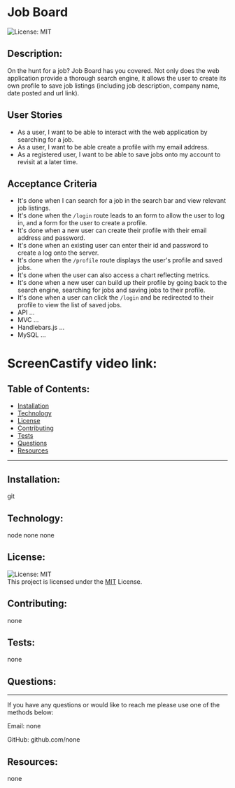 
  # Job Board

  ![License: MIT](https://img.shields.io/badge/License-MIT-green.svg)
  
  ## Description:

  On the hunt for a job? Job Board has you covered. Not only does the web application provide a thorough search engine, it allows the user to create its own profile to save job listings (including job description, company name, date posted and url link). 

  ## User Stories
  
  * As a user, I want to be able to interact with the web application by searching for a job.
  * As a user, I want to be able create a profile with my email address.
  * As a registered user, I want to be able to save jobs onto my account to revisit at a later time.

  ## Acceptance Criteria

  * It's done when I can search for a job in the search bar and view relevant job listings.
  * It's done when the `/login` route leads to an form to allow the user to log in, and a form for the user to create a profile.
  * It's done when a new user can create their profile with their email address and password.
  * It's done when an existing user can enter their id and password to create a log onto the server.
  * It's done when the `/profile` route displays the user's profile and saved jobs.
  * It's done when the user can also access a chart reflecting metrics.
  * It's done when a new user can build up their profile by going back to the search engine, searching for jobs and saving jobs to their profile.
  * It's done when a user can click the `/login` and be redirected to their profile to view the list of saved jobs.
  * API ...
  * MVC ...
  * Handlebars.js ...
  * MySQL ...

  # ScreenCastify video link:


  ## Table of Contents:

  - [Installation](#installation)
  - [Technology](#technology)
  - [License](#license)
  - [Contributing](#contributing)
  - [Tests](#tests)
  - [Questions](#questions)
  - [Resources](#resources)
  <hr>
  
  ## Installation:

  git

  ## Technology:

  node
  none
  none

  ## License:

  ![License: MIT](https://img.shields.io/badge/License-MIT-green.svg)
  <br>
  This project is licensed under the <a href="https://opensource.org/license/mit/">MIT</a> License.


  ## Contributing:

  none

  ## Tests:

  none

  ## Questions:
  <hr>

  If you have any questions or would like to reach me please use one of the methods below:

  Email: none

  GitHub: github.com/none

  ## Resources:
  
  none